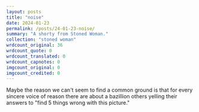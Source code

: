 ```yaml
---
layout: posts
title: "noise"
date: 2024-01-23
permalink: /posts/24-01-23-noise/
summary: "A shorty from Stoned Woman."
collection: "stoned woman"
wrdcount_original: 36
wrdcount_quote: 0
wrdcount_translated: 0
wrdcount_capnotes: 0
imgcount_original: 0
imgcount_credited: 0
---
```

Maybe the reason we can't seem to find a common ground is that for every sincere voice of reason there are about a bazillion others yelling their answers to "find 5 things wrong with this picture."
